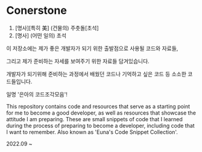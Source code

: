 # Conerstone
1. [명사][특히 美] (건물의) 주춧돌[초석]
2. [명사] (어떤 일의) 초석

이 저장소에는 제가 좋은 개발자가 되기 위한 출발점으로 사용될 코드와 자료들, 
 
그리고 제가 준비하는 자세를 보여주기 위한 자료들 담겨있습니다.
 
개발자가 되기위해 준비하는 과정에서 배웠던 코드나 기억하고 싶은 코드 등 소소한 코드들입니다.
  
일명 '은아의 코드조각모음'!

This repository contains code and resources that serve as a starting point for me to become a good developer, as well as resources that showcase the attitude I am preparing.
These are small snippets of code that I learned during the process of preparing to become a developer, including code that I want to remember.
Also known as 'Euna's Code Snippet Collection'.

2022.09 ~
